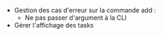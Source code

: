- Gestion des cas d'erreur sur la commande add :
  - Ne pas passer d'argument à la CLI
- Gérer l'affichage des tasks
